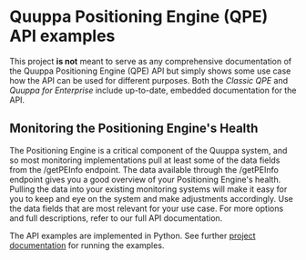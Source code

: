 # Quuppa Positioning Engine (QPE) API examples

This project **is not** meant to serve as any comprehensive documentation of the Quuppa Positioning Engine (QPE) API but simply shows some use case how the API can be used for different purposes. Both the *Classic QPE* and *Quuppa for Enterprise* include up-to-date, embedded documentation for the API.

## Monitoring the Positioning Engine's Health

The Positioning Engine is a critical component of the Quuppa system, and so most monitoring implementations pull at least some of the data fields from the /getPEInfo endpoint. The data available through the /getPEInfo endpoint gives you a good overview of your Positioning Engine's health. Pulling the data into your existing monitoring systems will make it easy for you to keep and eye on the system and make adjustments accordingly. Use the data fields that are most relevant for your use case. For more options and full descriptions, refer to our full API documentation.

The API examples are implemented in Python. See further [project documentation](https://github.com/quuppalabs/qpe-api-examples/blob/main/docs/index.md) for running the examples.
